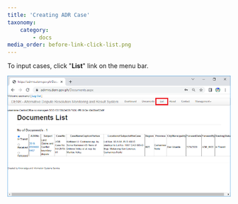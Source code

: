 ```yaml
---
title: 'Creating ADR Case'
taxonomy:
    category:
        - docs
media_order: before-link-click-list.png
---
```


To input cases, click "**List**" link on the menu bar.

![before-link-click-list](before-link-click-list.png "before-link-click-list")